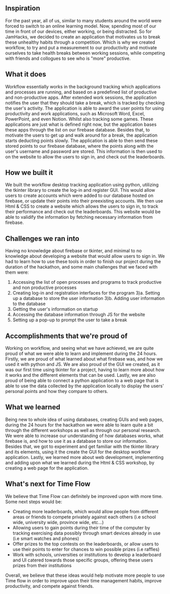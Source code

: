 ## Inspiration
For the past year, all of us, similar to many students around the world were forced to switch to an online learning model. Now, spending most of our time in front of our devices, either working, or being distracted. So for JamHacks, we decided to create an application that motivates us to break these unhealthy habits through a competition. Which is why we created workflow, to try and put a measurement to our productivity and motivate ourselves to take health breaks between working sessions, while competing with friends and collogues to see who is "more" productive.

## What it does
Workflow essentially works in the background tracking which applications and processes are running, and based on a predefined list of productive and non-productive apps. After extended work sessions, the application notifies the user that they should take a break, which is tracked by checking the user's activity. The application is able to award the user points for using productivity and work applications, such as Microsoft Word, Excel, PowerPoint, and even Notion. Whilst also tracking some games. These applications are just what is defined right now, but the application bases these apps through the list on our firebase database. Besides that, to motivate the users to get up and walk around for a break, the application starts deducting points slowly. The application is able to then send these stored points to our firebase database, where the points along with the user's username and password are stored. This information is then used to on the website to allow the users to sign in, and check out the leaderboards.

## How we built it
We built the workflow desktop tracking application using python, utilizing the tkinter library to create the log-in and register GUI. This would allow users to create accounts which were added to our database hosted on firebase, or update their points into their preexisting accounts. We then use Html & CSS to create a website which allows the users to sign in, to track their performance and check out the leaderboards. This website would be able to validify the information by fetching necessary information from firebase.

## Challenges we ran into
Having no knowledge about firebase or tkinter, and minimal to no knowledge about developing a website that would allow users to sign in. We had to learn how to use these tools in order to finish our project during the duration of the hackathon, and some main challenges that we faced with them were:
1) Accessing the list of open processes and programs to track productive and non productive processes 
2) Creating log-in and registration interfaces for the program
3)a. Setting up a database to store the user information
3)b. Adding user information to the database
4) Getting the user's information on startup
5) Accessing the database information through JS for the website
6) Setting up a pop-up to prompt the user to take a break

## Accomplishments that we're proud of
Working on workflow, and seeing what we have achieved, we are quite proud of what we were able to learn and implement during the 24 hours. Firstly, we are proud of what learned about what firebase was, and how we used it with python and JS. We are also proud of the GUI we created, as it was our first time using tkinter for a project, having to learn more about how it works and the different elements that can be used. Lastly, we are also proud of being able to connect a python application to a web page that is able to use the data collected by the application locally to display the users' personal points and how they compare to others.

## What we learned
Being new to whole idea of using databases, creating GUIs and web pages, during the 24 hours for the hackathon we were able to learn quite a bit through the different workshops as well as through our personal research. We were able to increase our understanding of how databases works, what firebase is, and how to use it as a database to store our information. Besides that, we got to experiment and get familiar with the tkinter library and its elements, using it the create the GUI for the desktop workflow application. Lastly, we learned more about web development, implementing and adding upon what we learned during the Html & CSS workshop, by creating a web page for the application. 

## What's next for Time Flow
We believe that Time Flow can definitely be improved upon with more time. Some next steps would be:
- Creating more leaderboards, which would allow people from different areas or friends to compete privately against each others (i.e school wide, university wide, province wide, etc...)
- Allowing users to gain points during their time of the computer by tracking exercising data possibly through smart devices already in use (i.e smart watches and phones)
- Offer prizes to the top contests on the leaderboards, or allow users to use their points to enter for chances to win possible prizes (i.e raffles)
- Work with schools, universities or institutions  to develop a leaderboard and UI catered towards those specific groups, offering these users prizes from their institutions

Overall, we believe that these ideas would help motivate more people to use Time flow in order to improve upon their time management habits, improve productivity, and compete against friends.

